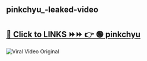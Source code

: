 
 ## pinkchyu_-leaked-video 

# <h2><a href="https://clipsfans.com/pinkchyu_&ref=git">🔗 Click to LINKS ⏩⏩ 👉 🟢 pinkchyu  </a></h2>

<a href="https://clipsfans.com/pinkchyu_&ref=git" rel="nofollow" data-target="animated-image.originalLink"><img src="https://i.ibb.co.com/xMMVF88/686577567.gif" alt="Viral Video Original" style="max-width: 100%; display: inline-block;" data-target="animated-image.originalImage"></a>

